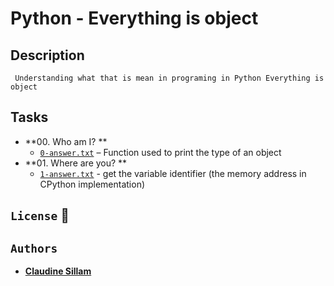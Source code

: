 # Python - Everything is object
## Description
     Understanding what that is mean in programing in Python Everything is object
   ## Tasks
* **00. Who am I? **
  * [`0-answer.txt`](0-answer.txt) – Function  used  to print the type of an object
* **01. Where are you? **
  * [`1-answer.txt`](1-answer.txt) - get the variable identifier (the memory address in CPython implementation)
  
## `License` :busts_in_silhouette:
## `Authors`
* [**Claudine Sillam**](https://github.com/Coconuts-del)

